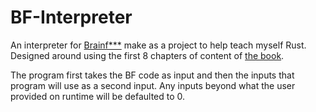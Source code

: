 # BF-Interpreter

An interpreter for [Brainf***](https://en.wikipedia.org/wiki/Brainfuck) make as a project to help teach myself Rust. Designed around using the first 8 chapters of content of [the book](https://doc.rust-lang.org/book/title-page.html).

The program first takes the BF code as input and then the inputs that program will use as a second input. Any inputs beyond what the user provided on runtime will be defaulted to 0.
